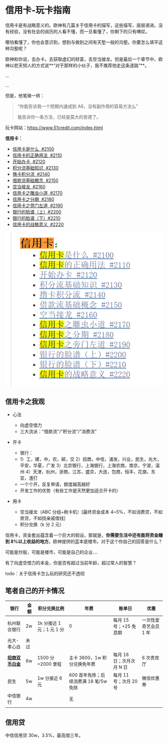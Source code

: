 # 信用卡-玩卡指南

信用卡是有战略意义的。欧神有几篇关于信用卡的描写，这些描写，层层递进。没有经验，没有社会的阅历的人看不懂，而一旦看懂了，你剩下的只有喟叹。

哪怕看懂了，你也会意识到，想到与做到之间有天堑一般的沟壑。你要怎么填平这种沟壑呢？

欧神和你说，去办卡。去获取虚幻的财富，去空当接龙。但是最后一个章节中，欧神以悲天悯人的方式说**“对于那样的小伙子，我不推荐他走这条道路”**。

...

...

但是，他笔锋一转：

> “你能告诉我一个短期内速成到 A8，没有副作用的容易方法么”
>
> 能告诉你一条方法，已经是莫大的恩德了。

玩卡网站：https://www.51credit.com/index.html

**信用卡：**

- [信用卡是什么  #2100](http://www.oushenwenji.net/thread-42081-1-1.html)
- [信用卡的正确用法  #2110](http://www.oushenwenji.net/thread-42082-1-1.html)
- [开始办卡  #2120](http://www.oushenwenji.net/thread-42083-1-1.html)
- [积分流基础知识  #2130](http://www.oushenwenji.net/thread-42084-1-1.html)
- [撸卡积分流  #2140](http://www.oushenwenji.net/thread-42085-1-1.html)
- [借款流基础概念  #2150](http://www.oushenwenji.net/thread-42388-1-1.html)
- [空当接龙  #2160](http://www.oushenwenji.net/thread-42336-1-1.html)
- [信用卡之雕虫小道  #2170](http://www.oushenwenji.net/thread-42390-1-1.html)
- [信用卡之分期  #2180](http://www.oushenwenji.net/thread-42392-1-1.html)
- [信用卡之旁门左道  #2190](http://www.oushenwenji.net/thread-42393-1-1.html)
- [银行的脸谱（上）#2200](http://www.oushenwenji.net/thread-42394-1-1.html)
- [银行的脸谱（下）#2210](http://www.oushenwenji.net/thread-42395-1-1.html)
- [信用卡的战略意义  #2220](http://www.oushenwenji.net/thread-42396-1-1.html)

![1679143956399](image/README/1679143956399.png)

## 信用卡之我观

- 心法

  - 向虚空借力
  - 三大流派："借款流"/"积分流"/"消费流"

- 开卡

  - 银行：
  - 1）工，建，中，农，邮，交
    2）招商，中信，浦发，兴业，民生，光大，平安，华夏，广发
    3）北京银行，上海银行，上海农商，南京，宁波，温州
    4）天津，杭州，浙商，江苏，盛京，大连，包商，恒丰，花旗，东亚，渣打
  - 一个个开，反复申请，额度越高越好
  - 开发工作的优势（有些工作是天然更加适合开卡的）

- 用卡

  - 空当接龙（ABC 分组+刷卡机）[最终资金成本 4~5%，不如消费贷，不如房贷，不如找亲戚借钱]
  - 积分兑换（k 分 2 元）

信用卡，资金套出蕴含着一个巨大的假设，那就是，**你需要生活中还有能将资金赚到 8%以上收益的地方**。欧神提供的蓝本是楼市。对于这个你自己的回答是什么？

可能是炒股，可能是楼市，可能是自己的企业....

有了向虚空借力的本金，你是否有超过当前年龄，超过常人的智慧？

todo：关于信用卡怎么玩的研究还不透彻

## 笔者自己的开卡情况

| 银行                                                                                          | 金额 | 积分兑换比例              | 年费                                   | 账单日                    | 优惠                  |
| --------------------------------------------------------------------------------------------- | ---- | ------------------------- | -------------------------------------- | ------------------------- | --------------------- |
| 杭州联合银行                                                                                  | 2w   | 1k 分接近 1 元；1 元 1 分 | 0                                      | 每月 15 号；+25 免息期    | 一次性爱奇艺会员 1 年 |
| 光大-孝心白                                                                                   | 未过 |                           |                                        |                           |                       |
| **[招商双币白金](https://market.cmbchina.com/MPage/online/220531140005639/jdb01/index.html)** | 6w   | 1500 分=2000 里程         | 主卡 3600，1w 积分兑换免年费           | 每月 16 日；次月次月 N 日 | 6 次贵宾厅            |
| 民生                                                                                          | 5w   | 1w 分接近 6 元            | 600 首年免除；后续消费满 18 笔/5w 免除 | 每月 11 号；次月 20 号    | 微信优惠券            |
| 中信银行                                                                                      | 4w   |                           | 无                                     |                           |                       |
|                                                                                               |      |                           |                                        |                           |                       |

## 信用贷

中信信用贷 30w，3.5%，最高借三年。
